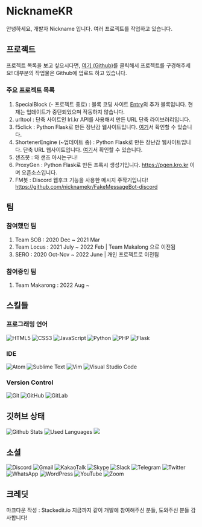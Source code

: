 # NicknameKR
안녕하세요, 개발자 Nickname 입니다.
여러 프로젝트를 작업하고 있습니다.
## 프로젝트
프로젝트 목록을 보고 싶으시다면, [여기 (Github)](https://github.com/nicknamekr?tab=repositories)를 클릭해서 프로젝트를 구경해주세요! 대부분의 작업물은 Github에 업로드 하고 있습니다. 
### 주요 프로젝트 목록

 1. SpecialBlock (- 프로젝트 종료) : 블록 코딩 사이트 [Entry](https://playentry.org)의 추가 블록입니다. 현재는 업데이트가 중단되었으며 작동하지 않습니다.
 2. urltool : 단축 사이트인 lrl.kr API를 사용해서 만든 URL 단축 라이브러리입니다. 
 3. f5click : Python Flask로 만든 장난감 웹사이트입니다. [여기](https://f5click.kro.kr/)서 확인할 수 있습니다.
 4. ShortenerEngine (~업데이트 중) : Python Flask로 만든 장난감 웹사이트입니다. 단축 URL 웹사이트입니다. [여기](https://sher.kro.kr/)서 확인할 수 있습니다.
 5. 샌즈봇 : 와 샌즈 아시는구나!
 6. ProxyGen : Python Flask로 만든 프록시 생성기입니다. https://pgen.kro.kr 이며 오픈소스입니다.
 7. FM봇 : Discord 웹후크 기능을 사용한 메시지 주작기입니다! https://github.com/nicknamekr/FakeMessageBot-discord
## 팀
### 참여했던 팀
 1. Team SOB : 2020 Dec ~ 2021 Mar
 2. Team Locus : 2021 July ~ 2022 Feb | Team Makalong 으로 이전됨
 3. SERO : 2020 Oct-Nov ~ 2022 June | 개인 프로젝트로 이전됨
### 참여중인 팀
 1. Team Makarong : 2022 Aug ~
## 스킬들
### 프로그래밍 언어
![HTML5](https://img.shields.io/badge/-HTML5-E34F26?style=for-the-badge&logo=html5&logoColor=fff) 
![CSS3](https://img.shields.io/badge/-CSS3-1572B6?style=for-the-badge&logo=css3&logoColor=fff) 
![JavaScript](https://img.shields.io/badge/-Javascript-f7df1e?style=for-the-badge&logo=javascript&logoColor=000) 
![Python](https://img.shields.io/badge/python-3670A0?style=for-the-badge&logo=python&logoColor=ffdd54)
![PHP](https://img.shields.io/badge/php-%23777BB4.svg?style=for-the-badge&logo=php&logoColor=white)
![Flask](https://img.shields.io/badge/flask-%23000.svg?style=for-the-badge&logo=flask&logoColor=white)
### IDE
![Atom](https://img.shields.io/badge/Atom-%2366595C.svg?style=for-the-badge&logo=atom&logoColor=white)
![Sublime Text](https://img.shields.io/badge/sublime_text-%23575757.svg?style=for-the-badge&logo=sublime-text&logoColor=important)
![Vim](https://img.shields.io/badge/VIM-%2311AB00.svg?style=for-the-badge&logo=vim&logoColor=white)
![Visual Studio Code](https://img.shields.io/badge/Visual%20Studio%20Code-0078d7.svg?style=for-the-badge&logo=visual-studio-code&logoColor=white)
### Version Control
![Git](https://img.shields.io/badge/git-%23F05033.svg?style=for-the-badge&logo=git&logoColor=white)
![GitHub](https://img.shields.io/badge/github-%23121011.svg?style=for-the-badge&logo=github&logoColor=white)
![GitLab](https://img.shields.io/badge/gitlab-%23181717.svg?style=for-the-badge&logo=gitlab&logoColor=white)
## 깃허브 상태
![Github Stats](https://github-readme-stats.vercel.app/api?username=nicknamekr&show_icons=true&theme=dark)
   ![Used Languages](https://github-readme-stats.vercel.app/api/top-langs/?username=nicknamekr&layout=compact&theme=dark)
![](https://hits.seeyoufarm.com/api/count/incr/badge.svg?url=https%3A%2F%2Fgithub.com%2Fentry0917&count_bg=%2379C83D&title_bg=%23555555&icon=github.svg&icon_color=%23E7E7E7&title=visits&edge_flat=true)
## 소셜
![Discord](https://img.shields.io/badge/Discord-%237289DA.svg?style=for-the-badge&logo=discord&logoColor=white)
![Gmail](https://img.shields.io/badge/Gmail-D14836?style=for-the-badge&logo=gmail&logoColor=white)
![KakaoTalk](https://img.shields.io/badge/kakaotalk-ffcd00.svg?style=for-the-badge&logo=kakaotalk&logoColor=000000)
![Skype](https://img.shields.io/badge/Skype-%2300AFF0.svg?style=for-the-badge&logo=Skype&logoColor=white)
![Slack](https://img.shields.io/badge/Slack-4A154B?style=for-the-badge&logo=slack&logoColor=white)
![Telegram](https://img.shields.io/badge/Telegram-2CA5E0?style=for-the-badge&logo=telegram&logoColor=white)
![Twitter](https://img.shields.io/badge/Twitter-%231DA1F2.svg?style=for-the-badge&logo=Twitter&logoColor=white)
![WhatsApp](https://img.shields.io/badge/WhatsApp-25D366?style=for-the-badge&logo=whatsapp&logoColor=white)
![WordPress](https://img.shields.io/badge/WordPress-%23117AC9.svg?style=for-the-badge&logo=WordPress&logoColor=white)
![YouTube](https://img.shields.io/badge/Youtube-%23FF0000.svg?style=for-the-badge&logo=YouTube&logoColor=white)
![Zoom](https://img.shields.io/badge/Zoom-2D8CFF?style=for-the-badge&logo=zoom&logoColor=white)
## 크레딧
마크다운 작성 : Stackedit.io
지금까지 같이 개발에 참여해주신 분들, 도와주신 분들 감사합니다!
